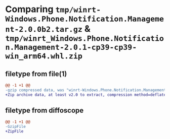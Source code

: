 # Comparing `tmp/winrt-Windows.Phone.Notification.Management-2.0.0b2.tar.gz` & `tmp/winrt_Windows.Phone.Notification.Management-2.0.1-cp39-cp39-win_arm64.whl.zip`

## filetype from file(1)

```diff
@@ -1 +1 @@
-gzip compressed data, was "winrt-Windows.Phone.Notification.Management-2.0.0b2.tar", last modified: Sat Dec  2 18:24:40 2023, max compression
+Zip archive data, at least v2.0 to extract, compression method=deflate
```

## filetype from diffoscope

```diff
@@ -1 +1 @@
-GzipFile
+ZipFile
```


